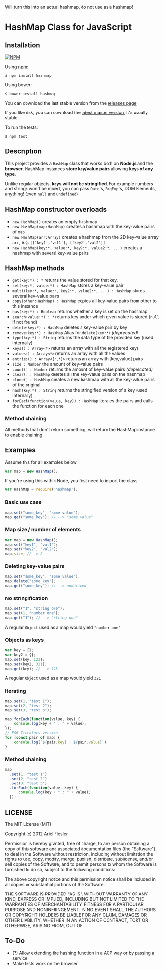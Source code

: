 Will turn this into an actual hashmap, do not use as a hashmap!

# HashMap Class for JavaScript

## Installation

[![NPM](https://nodei.co/npm/hashmap.png?compact=true)](https://npmjs.org/package/hashmap)

Using [npm](https://npmjs.org/package/hashmap):

    $ npm install hashmap

Using bower:

    $ bower install hashmap

You can download the last stable version from the [releases page](https://github.com/flesler/hashmap/releases).

If you like risk, you can download the [latest master version](https://raw.github.com/flesler/hashmap/master/hashmap.js), it's usually stable.

To run the tests:

    $ npm test

## Description

This project provides a `HashMap` class that works both on __Node.js__ and the __browser__.
HashMap instances __store key/value pairs__ allowing __keys of any type__.

Unlike regular objects, __keys will not be stringified__. For example numbers and strings won't be mixed, you can pass `Date`'s, `RegExp`'s, DOM Elements, anything! (even `null` and `undefined`)

## HashMap constructor overloads
- `new HashMap()` creates an empty hashmap
- `new HashMap(map:HashMap)` creates a hashmap with the key-value pairs of `map`
- `new HashMap(arr:Array)` creates a hashmap from the 2D key-value array `arr`, e.g. `[['key1','val1'], ['key2','val2']]`
- `new HashMap(key:*, value:*, key2:*, value2:*, ...)` creates a hashmap with several key-value pairs

## HashMap methods

- `get(key:*) : *` returns the value stored for that key.
- `set(key:*, value:*) : HashMap` stores a key-value pair
- `multi(key:*, value:*, key2:*, value2:*, ...) : HashMap` stores several key-value pairs
- `copy(other:HashMap) : HashMap` copies all key-value pairs from other to this instance
- `has(key:*) : Boolean` returns whether a key is set on the hashmap
- `search(value:*) : *` returns key under which given value is stored (`null` if not found)
- `delete(key:*) : HashMap` deletes a key-value pair by key
- `remove(key:*) : HashMap` Alias for `delete(key:*)` *(deprecated)*
- `type(key:*) : String` returns the data type of the provided key (used internally)
- `keys() : Array<*>` returns an array with all the registered keys
- `values() : Array<*>` returns an array with all the values
- `entries() : Array<[*,*]>` returns an array with [key,value] pairs
- `size : Number` the amount of key-value pairs
- `count() : Number` returns the amount of key-value pairs *(deprecated)*
- `clear() : HashMap` deletes all the key-value pairs on the hashmap
- `clone() : HashMap` creates a new hashmap with all the key-value pairs of the original
- `hash(key:*) : String` returns the stringified version of a key (used internally)
- `forEach(function(value, key)) : HashMap` iterates the pairs and calls the function for each one

### Method chaining

All methods that don't return something, will return the HashMap instance to enable chaining.

## Examples

Assume this for all examples below

```js
var map = new HashMap();
```

If you're using this within Node, you first need to import the class

```js
var HashMap = require('hashmap');
```

### Basic use case

```js
map.set("some_key", "some value");
map.get("some_key"); // --> "some value"
```

### Map size / number of elements

```js
var map = new HashMap();
map.set("key1", "val1");
map.set("key2", "val2");
map.size; // -> 2
```

### Deleting key-value pairs

```js
map.set("some_key", "some value");
map.delete("some_key");
map.get("some_key"); // --> undefined
```

### No stringification

```js
map.set("1", "string one");
map.set(1, "number one");
map.get("1"); // --> "string one"
```

A regular `Object` used as a map would yield `"number one"`

### Objects as keys

```js
var key = {};
var key2 = {};
map.set(key, 123);
map.set(key2, 321);
map.get(key); // --> 123
```
A regular `Object` used as a map would yield `321`

### Iterating

```js
map.set(1, "test 1");
map.set(2, "test 2");
map.set(3, "test 3");

map.forEach(function(value, key) {
    console.log(key + " : " + value);
});
// ES6 Iterators version
for (const pair of map) {
    console.log(`${pair.key} : ${pair.value}`)
}
```

### Method chaining

```js
map
  .set(1, "test 1")
  .set(2, "test 2")
  .set(3, "test 3")
  .forEach(function(value, key) {
      console.log(key + " : " + value);
  });
```

## LICENSE

The MIT License (MIT)

Copyright (c) 2012 Ariel Flesler

Permission is hereby granted, free of charge, to any person obtaining a copy
of this software and associated documentation files (the "Software"), to deal
in the Software without restriction, including without limitation the rights
to use, copy, modify, merge, publish, distribute, sublicense, and/or sell
copies of the Software, and to permit persons to whom the Software is
furnished to do so, subject to the following conditions:

The above copyright notice and this permission notice shall be included in all
copies or substantial portions of the Software.

THE SOFTWARE IS PROVIDED "AS IS", WITHOUT WARRANTY OF ANY KIND, EXPRESS OR
IMPLIED, INCLUDING BUT NOT LIMITED TO THE WARRANTIES OF MERCHANTABILITY,
FITNESS FOR A PARTICULAR PURPOSE AND NONINFRINGEMENT. IN NO EVENT SHALL THE
AUTHORS OR COPYRIGHT HOLDERS BE LIABLE FOR ANY CLAIM, DAMAGES OR OTHER
LIABILITY, WHETHER IN AN ACTION OF CONTRACT, TORT OR OTHERWISE, ARISING FROM,
OUT OF

## To-Do

* (?) Allow extending the hashing function in a AOP way or by passing a service
* Make tests work on the browser

